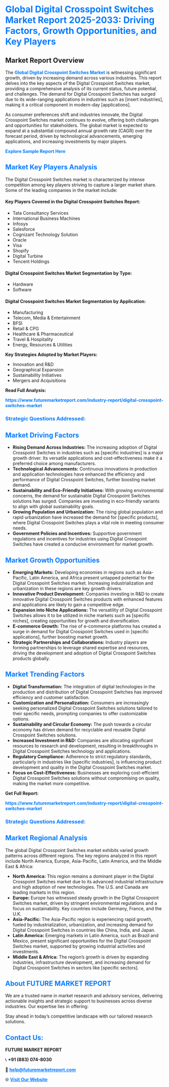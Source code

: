 <h1 style="color: #007BFF;">Global Digital Crosspoint Switches Market Report 2025-2033: Driving Factors, Growth Opportunities, and Key Players</h1>

<section id="overview">
<h2>Market Report Overview</h2>
<p>The <a href="https://www.futuremarketreport.com/industry-report/digital-crosspoint-switches-market" style="color: #007BFF; text-decoration: none;"><strong>Global Digital Crosspoint Switches Market</strong></a> is witnessing significant growth, driven by increasing demand across various industries. This report delves into the key aspects of the Digital Crosspoint Switches market, providing a comprehensive analysis of its current status, future potential, and challenges. The demand for Digital Crosspoint Switches has surged due to its wide-ranging applications in industries such as [insert industries], making it a critical component in modern-day [applications].</p>
<p>As consumer preferences shift and industries innovate, the Digital Crosspoint Switches market continues to evolve, offering both challenges and opportunities for stakeholders. The global market is expected to expand at a substantial compound annual growth rate (CAGR) over the forecast period, driven by technological advancements, emerging applications, and increasing investments by major players.</p>
</section>

<section id="overview">
<p><a href="https://www.futuremarketreport.com/request-sample/reportId=34425" style="color: #007BFF; text-decoration: none;"><strong>Explore Sample Report Here</strong></a></p>
</section>

<section id="key-players">
<h2 style="color: #007BFF;">Market Key Players Analysis</h2>
<p>The Digital Crosspoint Switches market is characterized by intense competition among key players striving to capture a larger market share. Some of the leading companies in the market include:</p>
<h4>Key Players Covered in the Digital Crosspoint Switches Report:</h4>
<ul><li>Tata Consultancy Services</li><li>International Business Machines</li><li>Infosys</li><li>Salesforce</li><li>Cognizant Technology Solution</li><li>Oracle</li><li>Visa</li><li>Shopify</li><li>Digital Turbine</li><li>Tencent Holdings</li></ul>
<h4>Digital Crosspoint Switches Market Segmentation by Type:</h4>
<ul><li>Hardware</li><li>Software</li></ul>

<h4>Digital Crosspoint Switches Market Segmentation by Application:</h4>
<ul><li>Manufacturing</li><li>Telecom, Media &amp; Entertainment</li><li>BFSI</li><li>Retail &amp; CPG</li><li>Healthcare &amp; Pharmaceutical</li><li>Travel &amp; Hospitality</li><li>Energy, Resources &amp; Utilities</li></ul>
<p><strong>Key Strategies Adopted by Market Players:</strong></p>
<ul>
<li>Innovation and R&D</li>
<li>Geographical Expansion</li>
<li>Sustainability Initiatives</li>
<li>Mergers and Acquisitions</li>
</ul>
</section>

<section>
<p><strong>Read Full Analysis: </strong></p><a href="https://www.futuremarketreport.com/industry-report/digital-crosspoint-switches-market" style="color: #007BFF; text-decoration: none;"><strong>https://www.futuremarketreport.com/industry-report/digital-crosspoint-switches-market</strong></a>
<h3 style="color: #007BFF;">Strategic Questions Addressed:</h3>
</section>

<section id="driving-factors">
<h2 style="color: #007BFF;">Market Driving Factors</h2>
<ul>
<li><strong>Rising Demand Across Industries:</strong> The increasing adoption of Digital Crosspoint Switches in industries such as [specific industries] is a major growth driver. Its versatile applications and cost-effectiveness make it a preferred choice among manufacturers.</li>
<li><strong>Technological Advancements:</strong> Continuous innovations in production and application technologies have enhanced the efficiency and performance of Digital Crosspoint Switches, further boosting market demand.</li>
<li><strong>Sustainability and Eco-Friendly Initiatives:</strong> With growing environmental concerns, the demand for sustainable Digital Crosspoint Switches solutions has surged. Companies are investing in eco-friendly variants to align with global sustainability goals.</li>
<li><strong>Growing Population and Urbanization:</strong> The rising global population and rapid urbanization have increased the demand for [specific products], where Digital Crosspoint Switches plays a vital role in meeting consumer needs.</li>
<li><strong>Government Policies and Incentives:</strong> Supportive government regulations and incentives for industries using Digital Crosspoint Switches have created a conducive environment for market growth.</li>
</ul>
</section>

<section id="growth-opportunities">
<h2 style="color: #007BFF;">Market Growth Opportunities</h2>
<ul>
<li><strong>Emerging Markets:</strong> Developing economies in regions such as Asia-Pacific, Latin America, and Africa present untapped potential for the Digital Crosspoint Switches market. Increasing industrialization and urbanization in these regions are key growth drivers.</li>
<li><strong>Innovative Product Development:</strong> Companies investing in R&D to create innovative Digital Crosspoint Switches products with enhanced features and applications are likely to gain a competitive edge.</li>
<li><strong>Expansion into Niche Applications:</strong> The versatility of Digital Crosspoint Switches allows it to be utilized in niche markets such as [specific niches], creating opportunities for growth and diversification.</li>
<li><strong>E-commerce Growth:</strong> The rise of e-commerce platforms has created a surge in demand for Digital Crosspoint Switches used in [specific applications], further boosting market growth.</li>
<li><strong>Strategic Partnerships and Collaborations:</strong> Industry players are forming partnerships to leverage shared expertise and resources, driving the development and adoption of Digital Crosspoint Switches products globally.</li>
</ul>
</section>

<section id="trending-factors">
<h2 style="color: #007BFF;">Market Trending Factors</h2>
<ul>
<li><strong>Digital Transformation:</strong> The integration of digital technologies in the production and distribution of Digital Crosspoint Switches has improved efficiency and customer satisfaction.</li>
<li><strong>Customization and Personalization:</strong> Consumers are increasingly seeking personalized Digital Crosspoint Switches solutions tailored to their specific needs, prompting companies to offer customizable options.</li>
<li><strong>Sustainability and Circular Economy:</strong> The push towards a circular economy has driven demand for recyclable and reusable Digital Crosspoint Switches solutions.</li>
<li><strong>Increased Investment in R&D:</strong> Companies are allocating significant resources to research and development, resulting in breakthroughs in Digital Crosspoint Switches technology and applications.</li>
<li><strong>Regulatory Compliance:</strong> Adherence to strict regulatory standards, particularly in industries like [specific industries], is influencing product development and quality in the Digital Crosspoint Switches market.</li>
<li><strong>Focus on Cost-Effectiveness:</strong> Businesses are exploring cost-efficient Digital Crosspoint Switches solutions without compromising on quality, making the market more competitive.</li>
</ul>
</section>

<section>
<p><strong>Get Full Report: </strong></p><a href="https://www.futuremarketreport.com/industry-report/digital-crosspoint-switches-market" style="color: #007BFF; text-decoration: none;"><strong>https://www.futuremarketreport.com/industry-report/digital-crosspoint-switches-market</strong></a>
<h3 style="color: #007BFF;">Strategic Questions Addressed:</h3>
</section>


<section id="regional-analysis">
<h2 style="color: #007BFF;">Market Regional Analysis</h2>
<p>The global Digital Crosspoint Switches market exhibits varied growth patterns across different regions. The key regions analyzed in this report include North America, Europe, Asia-Pacific, Latin America, and the Middle East & Africa:</p>
<ul>
<li><strong>North America:</strong> This region remains a dominant player in the Digital Crosspoint Switches market due to its advanced industrial infrastructure and high adoption of new technologies. The U.S. and Canada are leading markets in this region.</li>
<li><strong>Europe:</strong> Europe has witnessed steady growth in the Digital Crosspoint Switches market, driven by stringent environmental regulations and a focus on sustainability. Key countries include Germany, France, and the U.K.</li>
<li><strong>Asia-Pacific:</strong> The Asia-Pacific region is experiencing rapid growth, fueled by industrialization, urbanization, and increasing demand for Digital Crosspoint Switches in countries like China, India, and Japan.</li>
<li><strong>Latin America:</strong> Emerging markets in Latin America, such as Brazil and Mexico, present significant opportunities for the Digital Crosspoint Switches market, supported by growing industrial activities and investments.</li>
<li><strong>Middle East & Africa:</strong> The region’s growth is driven by expanding industries, infrastructure development, and increasing demand for Digital Crosspoint Switches in sectors like [specific sectors].</li>
</ul>
</section>

<footer>
<h2 style="color: #007BFF;">About FUTURE MARKET REPORT</h2>
<p>We are a trusted name in market research and advisory services, delivering actionable insights and strategic support to businesses across diverse industries. Our expertise lies in offering:</p>

<p>Stay ahead in today’s competitive landscape with our tailored research solutions.</p>

<h2 style="color: #007BFF;">Contact Us:</h2>
<p><strong>FUTURE MARKET REPORT</strong></p>
<p>📞 <strong>+91 (883) 074-8030</strong></p>
<p>📧 <strong><a href="mailto:help@futuremarketreport.com" style="color: #007BFF;">help@futuremarketreport.com</a></strong></p>
<p>🌐 <strong><a href="https://www.futuremarketreport.com/" style="color: #007BFF;">Visit Our Website</a></strong></p>
</footer>